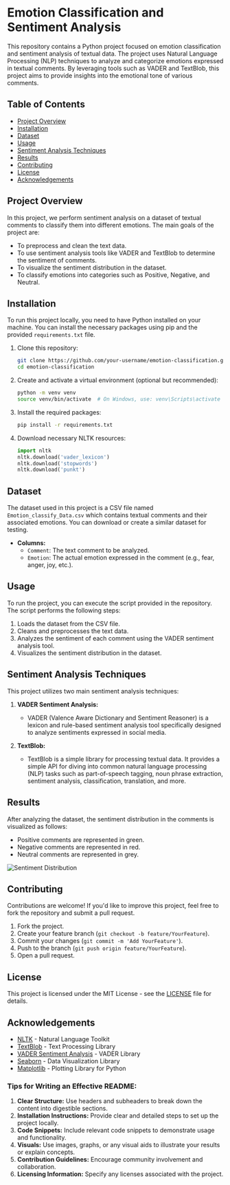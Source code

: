 
# Emotion Classification and Sentiment Analysis

This repository contains a Python project focused on emotion classification and sentiment analysis of textual data. The project uses Natural Language Processing (NLP) techniques to analyze and categorize emotions expressed in textual comments. By leveraging tools such as VADER and TextBlob, this project aims to provide insights into the emotional tone of various comments.

## Table of Contents

- [Project Overview](#project-overview)
- [Installation](#installation)
- [Dataset](#dataset)
- [Usage](#usage)
- [Sentiment Analysis Techniques](#sentiment-analysis-techniques)
- [Results](#results)
- [Contributing](#contributing)
- [License](#license)
- [Acknowledgements](#acknowledgements)

## Project Overview

In this project, we perform sentiment analysis on a dataset of textual comments to classify them into different emotions. The main goals of the project are:

- To preprocess and clean the text data.
- To use sentiment analysis tools like VADER and TextBlob to determine the sentiment of comments.
- To visualize the sentiment distribution in the dataset.
- To classify emotions into categories such as Positive, Negative, and Neutral.

## Installation

To run this project locally, you need to have Python installed on your machine. You can install the necessary packages using pip and the provided `requirements.txt` file.

1. Clone this repository:
   ```bash
   git clone https://github.com/your-username/emotion-classification.git
   cd emotion-classification
   ```

2. Create and activate a virtual environment (optional but recommended):
   ```bash
   python -m venv venv
   source venv/bin/activate  # On Windows, use: venv\Scripts\activate
   ```

3. Install the required packages:
   ```bash
   pip install -r requirements.txt
   ```

4. Download necessary NLTK resources:
   ```python
   import nltk
   nltk.download('vader_lexicon')
   nltk.download('stopwords')
   nltk.download('punkt')
   ```

## Dataset

The dataset used in this project is a CSV file named `Emotion_classify_Data.csv` which contains textual comments and their associated emotions. You can download or create a similar dataset for testing.

- **Columns:**
  - `Comment`: The text comment to be analyzed.
  - `Emotion`: The actual emotion expressed in the comment (e.g., fear, anger, joy, etc.).

## Usage

To run the project, you can execute the script provided in the repository. The script performs the following steps:

1. Loads the dataset from the CSV file.
2. Cleans and preprocesses the text data.
3. Analyzes the sentiment of each comment using the VADER sentiment analysis tool.
4. Visualizes the sentiment distribution in the dataset.


## Sentiment Analysis Techniques

This project utilizes two main sentiment analysis techniques:

1. **VADER Sentiment Analysis:**
   - VADER (Valence Aware Dictionary and Sentiment Reasoner) is a lexicon and rule-based sentiment analysis tool specifically designed to analyze sentiments expressed in social media.

2. **TextBlob:**
   - TextBlob is a simple library for processing textual data. It provides a simple API for diving into common natural language processing (NLP) tasks such as part-of-speech tagging, noun phrase extraction, sentiment analysis, classification, translation, and more.

## Results

After analyzing the dataset, the sentiment distribution in the comments is visualized as follows:

- Positive comments are represented in green.
- Negative comments are represented in red.
- Neutral comments are represented in grey.

![Sentiment Distribution](./images/sentiment_distribution.png)

## Contributing

Contributions are welcome! If you'd like to improve this project, feel free to fork the repository and submit a pull request.

1. Fork the project.
2. Create your feature branch (`git checkout -b feature/YourFeature`).
3. Commit your changes (`git commit -m 'Add YourFeature'`).
4. Push to the branch (`git push origin feature/YourFeature`).
5. Open a pull request.

## License

This project is licensed under the MIT License - see the [LICENSE](LICENSE) file for details.

## Acknowledgements

- [NLTK](https://www.nltk.org/) - Natural Language Toolkit
- [TextBlob](https://textblob.readthedocs.io/en/dev/) - Text Processing Library
- [VADER Sentiment Analysis](https://github.com/cjhutto/vaderSentiment) - VADER Library
- [Seaborn](https://seaborn.pydata.org/) - Data Visualization Library
- [Matplotlib](https://matplotlib.org/) - Plotting Library for Python


### Tips for Writing an Effective README:

1. **Clear Structure:** Use headers and subheaders to break down the content into digestible sections.
2. **Installation Instructions:** Provide clear and detailed steps to set up the project locally.
3. **Code Snippets:** Include relevant code snippets to demonstrate usage and functionality.
4. **Visuals:** Use images, graphs, or any visual aids to illustrate your results or explain concepts.
5. **Contribution Guidelines:** Encourage community involvement and collaboration.
6. **Licensing Information:** Specify any licenses associated with the project.
